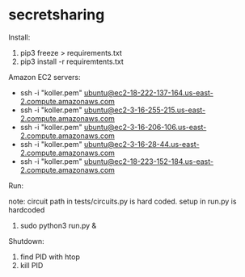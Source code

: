 # secretsharing


Install: 

1. pip3 freeze > requirements.txt
2. pip3 install -r requiremtents.txt 

Amazon EC2 servers:

* ssh -i "koller.pem" ubuntu@ec2-18-222-137-164.us-east-2.compute.amazonaws.com
* ssh -i "koller.pem" ubuntu@ec2-3-16-255-215.us-east-2.compute.amazonaws.com
* ssh -i "koller.pem" ubuntu@ec2-3-16-206-106.us-east-2.compute.amazonaws.com
* ssh -i "koller.pem" ubuntu@ec2-3-16-28-44.us-east-2.compute.amazonaws.com
* ssh -i "koller.pem" ubuntu@ec2-18-223-152-184.us-east-2.compute.amazonaws.com

Run:

note:
circuit path in tests/circuits.py is hard coded.
setup in run.py is hardcoded
 
1. sudo python3 run.py &

Shutdown:

1. find PID with htop
2. kill PID

  
